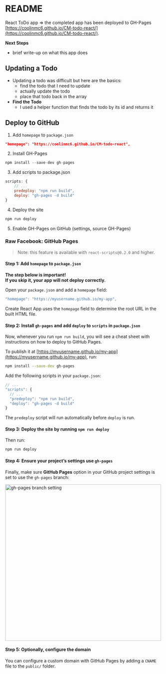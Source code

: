 # README

React ToDo app => the completed app has been deployed to GH-Pages [https://coolinmc6.github.io/CM-todo-react/](https://coolinmc6.github.io/CM-todo-react/).

**Next Steps**
- brief write-up on what this app does

## Updating a Todo
- Updating a todo was difficult but here are the basics:
  - find the todo that I need to update
  - actually update the todo
  - place that todo back in the array
- **Find the Todo**
  - I used a helper function that finds the todo by its id and returns it

## Deploy to GitHub
1. Add `homepage` to `package.json`		
```json
"homepage": "https://coolinmc6.github.io/CM-todo-react",	
```

2. Install GH-Pages	
```js	
npm install --save-dev gh-pages	
```
		
3. Add scripts to package.json

```js
scripts: {	
	// ...
	predeploy: "npm run build",
	deploy: "gh-pages -d build"
}
```

4. Deploy the site		
```sh
npm run deploy	
```
	
5. Enable GH-Pages on GitHub (settings, source GH-Pages)		


### Raw Facebook: GitHub Pages

>Note: this feature is available with `react-scripts@0.2.0` and higher.

#### Step 1: Add `homepage` to `package.json`

**The step below is important!**<br>
**If you skip it, your app will not deploy correctly.**

Open your `package.json` and add a `homepage` field:

```js
"homepage": "https://myusername.github.io/my-app",
```

Create React App uses the `homepage` field to determine the root URL in the built HTML file.

#### Step 2: Install `gh-pages` and add `deploy` to `scripts` in `package.json`

Now, whenever you run `npm run build`, you will see a cheat sheet with instructions on how to deploy to GitHub Pages.

To publish it at [https://myusername.github.io/my-app](https://myusername.github.io/my-app), run:

```sh
npm install --save-dev gh-pages
```

Add the following scripts in your `package.json`:

```js
// ...
"scripts": {
  // ...
  "predeploy": "npm run build",
  "deploy": "gh-pages -d build"
}
```

The `predeploy` script will run automatically before `deploy` is run.

#### Step 3: Deploy the site by running `npm run deploy`

Then run:

```sh
npm run deploy
```

#### Step 4: Ensure your project’s settings use `gh-pages`

Finally, make sure **GitHub Pages** option in your GitHub project settings is set to use the `gh-pages` branch:

<img src="http://i.imgur.com/HUjEr9l.png" width="500" alt="gh-pages branch setting">

#### Step 5: Optionally, configure the domain

You can configure a custom domain with GitHub Pages by adding a `CNAME` file to the `public/` folder.
